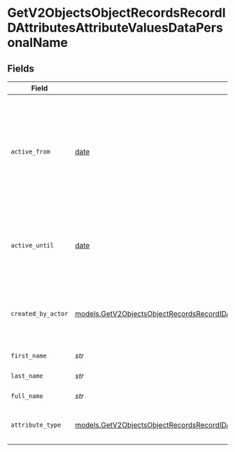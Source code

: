 # GetV2ObjectsObjectRecordsRecordIDAttributesAttributeValuesDataPersonalName


## Fields

| Field                                                                                                                                                                                          | Type                                                                                                                                                                                           | Required                                                                                                                                                                                       | Description                                                                                                                                                                                    | Example                                                                                                                                                                                        |
| ---------------------------------------------------------------------------------------------------------------------------------------------------------------------------------------------- | ---------------------------------------------------------------------------------------------------------------------------------------------------------------------------------------------- | ---------------------------------------------------------------------------------------------------------------------------------------------------------------------------------------------- | ---------------------------------------------------------------------------------------------------------------------------------------------------------------------------------------------- | ---------------------------------------------------------------------------------------------------------------------------------------------------------------------------------------------- |
| `active_from`                                                                                                                                                                                  | [date](https://docs.python.org/3/library/datetime.html#date-objects)                                                                                                                           | :heavy_check_mark:                                                                                                                                                                             | The point in time at which this value was made "active". `active_from` can be considered roughly analogous to `created_at`.                                                                    | 2023-01-01T15:00:00.000000000Z                                                                                                                                                                 |
| `active_until`                                                                                                                                                                                 | [date](https://docs.python.org/3/library/datetime.html#date-objects)                                                                                                                           | :heavy_check_mark:                                                                                                                                                                             | The point in time at which this value was deactivated. If `null`, the value is active.                                                                                                         | 2023-01-01T15:00:00.000000000Z                                                                                                                                                                 |
| `created_by_actor`                                                                                                                                                                             | [models.GetV2ObjectsObjectRecordsRecordIDAttributesAttributeValuesCreatedByActor11](../models/getv2objectsobjectrecordsrecordidattributesattributevaluescreatedbyactor11.md)                   | :heavy_check_mark:                                                                                                                                                                             | The actor that created this value.                                                                                                                                                             | {<br/>"type": "workspace-member",<br/>"id": "50cf242c-7fa3-4cad-87d0-75b1af71c57b"<br/>}                                                                                                       |
| `first_name`                                                                                                                                                                                   | *str*                                                                                                                                                                                          | :heavy_check_mark:                                                                                                                                                                             | The first name.                                                                                                                                                                                | Ada                                                                                                                                                                                            |
| `last_name`                                                                                                                                                                                    | *str*                                                                                                                                                                                          | :heavy_check_mark:                                                                                                                                                                             | The last name.                                                                                                                                                                                 | Lovelace                                                                                                                                                                                       |
| `full_name`                                                                                                                                                                                    | *str*                                                                                                                                                                                          | :heavy_check_mark:                                                                                                                                                                             | The full name.                                                                                                                                                                                 | Ada Lovelace                                                                                                                                                                                   |
| `attribute_type`                                                                                                                                                                               | [models.GetV2ObjectsObjectRecordsRecordIDAttributesAttributeValuesAttributeTypePersonalName](../models/getv2objectsobjectrecordsrecordidattributesattributevaluesattributetypepersonalname.md) | :heavy_check_mark:                                                                                                                                                                             | The attribute type of the value.                                                                                                                                                               | personal-name                                                                                                                                                                                  |